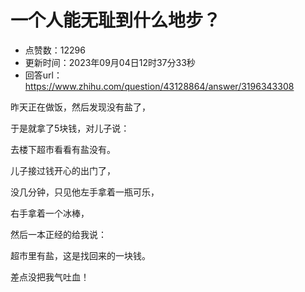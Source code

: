 # 一个人能无耻到什么地步？
- 点赞数：12296
- 更新时间：2023年09月04日12时37分33秒
- 回答url：https://www.zhihu.com/question/43128864/answer/3196343308
<body>
 <p data-pid="9r_B1osK">昨天正在做饭，然后发现没有盐了，</p>
 <p data-pid="MvF25r6n">于是就拿了5块钱，对儿子说：</p>
 <p data-pid="rHuB_f4V">去楼下超市看看有盐没有。</p>
 <p data-pid="R1CbLY6t">儿子接过钱开心的出门了，</p>
 <p data-pid="5c4S2kyk">没几分钟，只见他左手拿着一瓶可乐，</p>
 <p data-pid="fzOHLdzk">右手拿着一个冰棒，</p>
 <p data-pid="agGd8wdZ">然后一本正经的给我说：</p>
 <p data-pid="WT3CGpKe">超市里有盐，这是找回来的一块钱。</p>
 <p data-pid="n1TPH0Y2">差点没把我气吐血！</p>
</body>